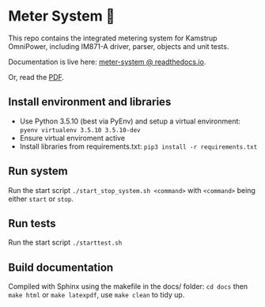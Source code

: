 # Meter System :rocket:

This repo contains the integrated metering system for Kamstrup OmniPower, including IM871-A driver, parser, objects and unit tests.

Documentation is live here: [meter-system @ readthedocs.io](https://meter-system.readthedocs.io/en/latest/).

Or, read the [PDF](https://github.com/E5PRO5-2020/meter_system/blob/master/kamstrupomnipowerwm-busmeteringsystem.pdf).


## Install environment and libraries
- Use Python 3.5.10 (best via PyEnv) and setup a virtual environment: `pyenv virtualenv 3.5.10 3.5.10-dev`
- Ensure virtual enviroment active
- Install libraries from requirements.txt: `pip3 install -r requirements.txt`

## Run system
Run the start script `./start_stop_system.sh <command>` with `<command>` being either `start` or `stop`.

## Run tests
Run the start script `./starttest.sh`


## Build documentation
Compiled with Sphinx using the makefile in the docs/ folder: `cd docs` then `make html` or `make latexpdf`, use `make clean` to tidy up.

